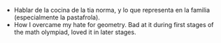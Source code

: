 - Hablar de la cocina de la tia norma, y lo que representa en la familia (especialmente la pastafrola).
- How I overcame my hate for geometry. Bad at it during first stages of the math olympiad, loved it in later stages.